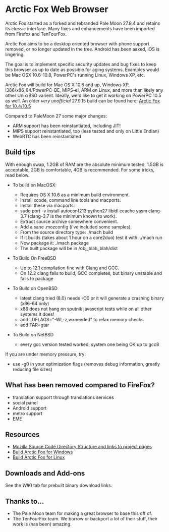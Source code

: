 # Arctic Fox Web Browser

Arctic Fox started as a forked and rebranded Pale Moon 27.9.4 and retains its _classic_ interface. Many fixes and enhancements have been imported from Firefox and TenFourFox.

Arctic Fox aims to be a desktop oriented browser with phone support removed, or no longer updated in the tree. Android has been aaxed, iOS is lingering.

The goal is to implement specific security updates and bug fixes to keep this browser as up to date as possible for aging systems. Examples would be Mac OSX 10.6-10.8, PowerPC's running Linux, Windows XP, etc.

Arctic Fox will build for Mac OS X 10.6 and up, Windows XP, i386/x86_64/PowerPC-BE, MIPS-el, ARM  on Linux, and more than likely any other Unix/BSD varient.
Ideally, we'd like to get it working on PowerPC 10.5 as well.
An older *very unofficial* 27.9.15 build can be found here: [Arctic Fox for 10.4/10.5](https://forums.macrumors.com/threads/so-this-finally-happened-sort-of.2172031/)

Compared to PaleMoon 27 some major changes:
* ARM support has been reinstantiated, including JIT!
* MIPS support reinstantiated, too (less tested and only on Little Endian)
* WebRTC has been reinstantiated

## Build tips

With enough swap, 1.2GB of RAM are the absolute minimum tested, 1.5GB is acceptable, 2GB is comfortable, 4GB is recommended. For some tricks, read below.

* To build on MacOSX:
  * Requires OS X 10.6 as a minimum build environment.
  * Install xcode, command line tools and macports. 
  * Install these via macports: 
  * sudo port -v install autoconf213 python27 libidl ccache yasm clang-3.7 (clang-3.7 is the minimum known to work). 
  * Extract source archive somewhere convenient. 
  * Add a sane .mozconfig (i've included some samples). 
  * From the source directory type: ./mach build 
  * If it builds (takes about 1 hour on a core2duo) test it with: ./mach run 
  * Now package it: ./mach package 
  * The built package will be in /obj_blah_blah/dist 


* To Build On FreeBSD
    * Up to 12.1 compilation fine with Clang and GCC.
    * On 12.2 clang fails to build, GCC completes, but binary unstable and fails to package

* To Build on OpenBSD
    * latest clang tried (8.0) needs -O0 or it will generate a crashing binary (x86-64 only)
    * x86 does not hang on sputnik javascript tests while on all other systems it does!
    * add LDFLAGS="-Wl,-z,wxneeded" to relax memory checks
    * add TAR=gtar

* To Build on NetBSD
    * every gcc version tested worked, system one being OK up to gcc8

If you are under memory pressure, try:
* use -g0 in your optimization flags (removes debug information, greatly reducing file sizes)

## What has been removed compared to FireFox?
* translation support through translations services
* social panel
* Android support
* metro support
* EME

## Resources

 * [Mozilla Source Code Directory Structure and links to project pages](https://developer.mozilla.org/en/Mozilla_Source_Code_Directory_Structure)
 * [Build Arctic Fox for Windows](https://forum.palemoon.org/viewtopic.php?f=19&t=13556)
 * [Build Arctic Fox for Linux](https://developer.palemoon.org/Developer_Guide:Build_Instructions/Pale_Moon/Linux)
 
 ## Downloads and Add-ons
  See the *WIKI* tab for prebuilt binary download links.
  
 ## Thanks to...
  * The Pale Moon team for making a great browser to base this off of.
  * The TenFourFox team. We borrow or backport a lot of their stuff, their work is (has been) amazing.
